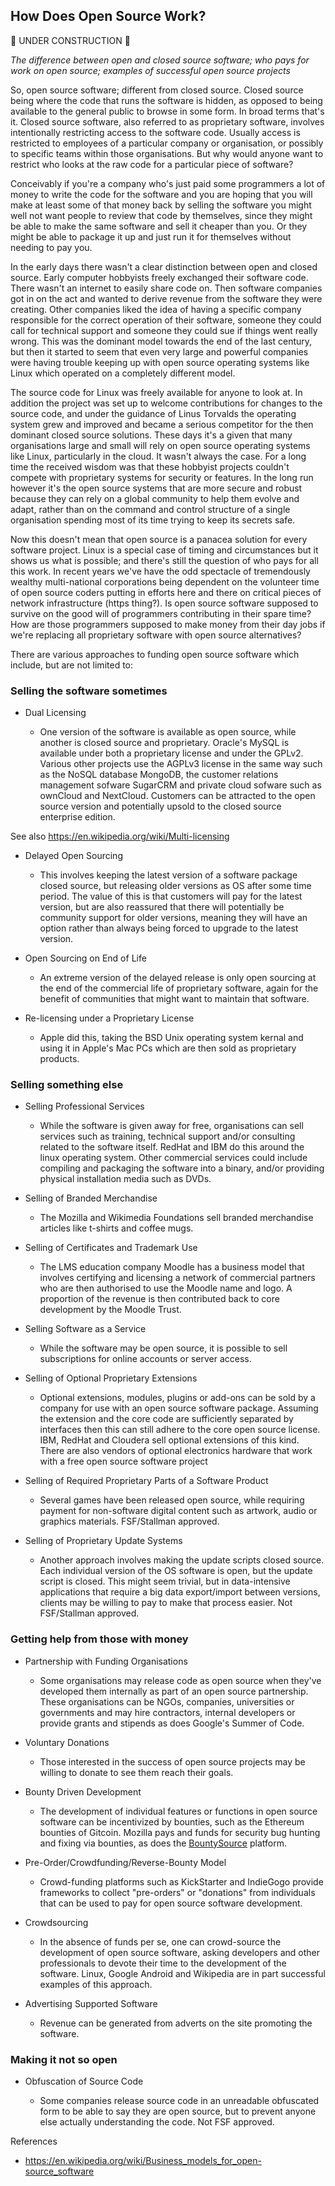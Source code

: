 How Does Open Source Work?
--------------------------

:construction: UNDER CONSTRUCTION :construction:

_The difference between open and closed source software; who pays for work on open source; examples of successful open source projects_

So, open source software; different from closed source.  Closed source being where the code that runs the software is hidden, as opposed to being available to the general public to browse in some form.  In broad terms that's it. Closed source software, also referred to as proprietary software, involves intentionally restricting access to the software code.  Usually access is restricted to employees of a particular company or organisation, or possibly to specific teams within those organisations.  But why would anyone want to restrict who looks at the raw code for a particular piece of software?

Conceivably if you're a company who's just paid some programmers a lot of money to write the code for the software and you are hoping that you will make at least some of that money back by selling the software you might well not want people to review that code by themselves, since they might be able to make the same software and sell it cheaper than you.  Or they might be able to package it up and just run it for themselves without needing to pay you.

In the early days there wasn't a clear distinction between open and closed source.  Early computer hobbyists freely exchanged their software code.  There wasn't an internet to easily share code on.  Then software companies got in on the act and wanted to derive revenue from the software they were creating.  Other companies liked the idea of having a specific company responsible for the correct operation of their software, someone they could call for technical support and someone they could sue if things went really wrong.  This was the dominant model towards the end of the last century, but then it started to seem that even very large and powerful companies were having trouble keeping up with open source operating systems like Linux which operated on a completely different model.

The source code for Linux was freely available for anyone to look at.  In addition the project was set up to welcome contributions for changes to the source code, and under the guidance of Linus Torvalds the operating system grew and improved and became a serious competitor for the then dominant closed source solutions.  These days it's a given that many organisations large and small will rely on open source operating systems like Linux, particularly in the cloud.  It wasn't always the case.  For a long time the received wisdom was that these hobbyist projects couldn't compete with proprietary systems for security or features.  In the long run however it's the open source systems that are more secure and robust because they can rely on a global community to help them evolve and adapt, rather than on the command and control structure of a single organisation spending most of its time trying to keep its secrets safe.

Now this doesn't mean that open source is a panacea solution for every software project.  Linux is a special case of timing and circumstances but it shows us what is possible; and there's still the question of who pays for all this work.  In recent years we've have the odd spectacle of tremendously wealthy multi-national corporations being dependent on the volunteer time of open source coders putting in efforts here and there on critical pieces of network infrastructure (https thing?).  Is open source software supposed to survive on the good will of programmers contributing in their spare time?  How are those programmers supposed to make money from their day jobs if we're replacing all proprietary software with open source alternatives?

There are various approaches to funding open source software which include, but are not limited to:

### Selling the software sometimes

* Dual Licensing

  - One version of the software is available as open source, while another is closed source and proprietary. Oracle's MySQL is available under both a proprietary license and under the GPLv2.  Various other projects use the AGPLv3 license in the same way such as the NoSQL database MongoDB, the customer relations management sofware SugarCRM and private cloud sofware such as ownCloud and NextCloud.  Customers can be attracted to the open source version and potentially upsold to the closed source enterprise edition.

See also https://en.wikipedia.org/wiki/Multi-licensing

* Delayed Open Sourcing

  - This involves keeping the latest version of a software package closed source, but releasing older versions as OS after some time period.  The value of this is that customers will pay for the latest version, but are also reassured that there will potentially be community support for older versions, meaning they will have an option rather than always being forced to upgrade to the latest version.

* Open Sourcing on End of Life

  - An extreme version of the delayed release is only open sourcing at the end of the commercial life of proprietary software, again for the benefit of communities that might want to maintain that software.

* Re-licensing under a Proprietary License

  - Apple did this, taking the BSD Unix operating system kernal and using it in Apple's Mac PCs which are then sold as proprietary products.

### Selling something else 

* Selling Professional Services

  - While the software is given away for free, organisations can sell services such as training, technical support and/or consulting related to the software itself.  RedHat and IBM do this around the linux operating system.  Other commercial services could include compiling and packaging the software into a binary, and/or providing physical installation media such as DVDs.

* Selling of Branded Merchandise

  - The Mozilla and Wikimedia Foundations sell branded merchandise articles like t-shirts and coffee mugs.

* Selling of Certificates and Trademark Use

  - The LMS education company Moodle has a business model that involves certifying and licensing a network of commercial partners who are then authorised to use the Moodle name and logo.  A proportion of the revenue is then contributed back to core development by the Moodle Trust. 

* Selling Software as a Service

  - While the software may be open source, it is possible to sell subscriptions for online accounts or server access.

* Selling of Optional Proprietary Extensions

  - Optional extensions, modules, plugins or add-ons can be sold by a company for use with an open source software package.  Assuming the extension and the core code are sufficiently separated by interfaces then this can still adhere to the core open source license.  IBM, RedHat and Cloudera sell optional extensions of this kind.  There are also vendors of optional electronics hardware that work with a free open source software project

* Selling of Required Proprietary Parts of a Software Product

  - Several games have been released open source, while requiring payment for non-software digital content such as artwork, audio or graphics materials. FSF/Stallman approved.

* Selling of Proprietary Update Systems

  - Another approach involves making the update scripts closed source.  Each individual version of the OS software is open, but the update script is closed.  This might seem trivial, but in data-intensive applications that require a big data export/import between versions, clients may be willing to pay to make that process easier. Not FSF/Stallman approved.


### Getting help from those with money

* Partnership with Funding Organisations

  - Some organisations may release code as open source when they've developed them internally as part of an open source partnership.  These organisations can be NGOs, companies, universities or governments and may hire contractors, internal developers or provide grants and stipends as does Google's Summer of Code.

* Voluntary Donations

  - Those interested in the success of open source projects may be willing to donate to see them reach their goals.

* Bounty Driven Development

  - The development of individual features or functions in open source software can be incentivized by bounties, such as the Ethereum bounties of Gitcoin.  Mozilla pays and funds for security bug hunting and fixing via bounties, as does the [BountySource](https://www.bountysource.com/) platform.

* Pre-Order/Crowdfunding/Reverse-Bounty Model

  - Crowd-funding platforms such as KickStarter and IndieGogo provide frameworks to collect "pre-orders" or "donations" from individuals that can be used to pay for open source software development.

* Crowdsourcing

  - In the absence of funds per se, one can crowd-source the development of open source software, asking developers and other professionals to devote their time to the development of the software.  Linux, Google Android and Wikipedia are in part successful examples of this approach.

* Advertising Supported Software

  - Revenue can be generated from adverts on the site promoting the software.

  
### Making it not so open  

* Obfuscation of Source Code

  - Some companies release source code in an unreadable obfuscated form to be able to say they are open source, but to prevent anyone else actually understanding the code.  Not FSF approved.

References

* https://en.wikipedia.org/wiki/Business_models_for_open-source_software

